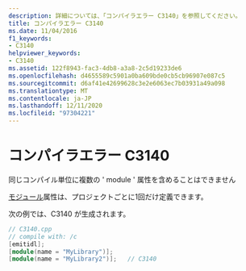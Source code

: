 ```yaml
---
description: 詳細については、「コンパイラエラー C3140」を参照してください。
title: コンパイラエラー C3140
ms.date: 11/04/2016
f1_keywords:
- C3140
helpviewer_keywords:
- C3140
ms.assetid: 122f8943-fac3-4db8-a3a8-2c5d19233de6
ms.openlocfilehash: d4655589c5901a0ba609bde0cb5cb96907e087c5
ms.sourcegitcommit: d6af41e42699628c3e2e6063ec7b03931a49a098
ms.translationtype: MT
ms.contentlocale: ja-JP
ms.lasthandoff: 12/11/2020
ms.locfileid: "97304221"
---
```

# <a name="compiler-error-c3140"></a>コンパイラエラー C3140

同じコンパイル単位に複数の ' module ' 属性を含めることはできません

[モジュール](../../windows/attributes/module-cpp.md)属性は、プロジェクトごとに1回だけ定義できます。

次の例では、C3140 が生成されます。

```cpp
// C3140.cpp
// compile with: /c
[emitidl];
[module(name = "MyLibrary")];
[module(name = "MyLibrary2")];   // C3140
```
